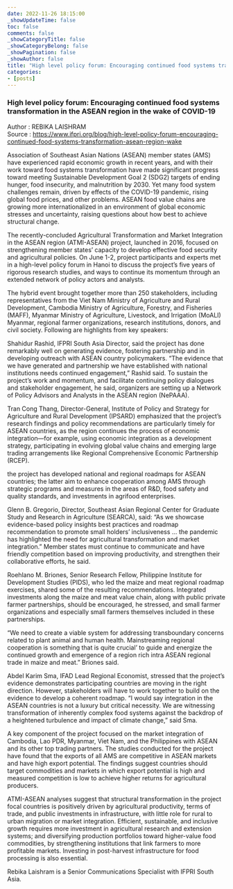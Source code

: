 ```yaml
---
date: 2022-11-26 18:15:00
_showUpdateTime: false
toc: false
comments: false
_showCategoryTitle: false
_showCategoryBelong: false
_showPagination: false
_showAuthor: false
title: "High level policy forum: Encouraging continued food systems transformation in the ASEAN region in the wake of COVID-19"
categories:
- [posts]
---
```

<article id="events_blog">
    <h3 class="post_flex_center_center">
        High level policy forum: Encouraging continued food systems transformation in the ASEAN region in the wake of COVID-19
    </h3>
    <section class="article_description">
        <div>
            <span class="p_bold">
                Author
            </span>
            <span>
                : REBIKA LAISHRAM
            </span>
        </div>
        <div>
            <span class="p_bold">
                Source
            </span>
            <span>
                : <a target="_blank" href="https://www.ifpri.org/blog/high-level-policy-forum-encouraging-continued-food-systems-transformation-asean-region-wake">
                    https://www.ifpri.org/blog/high-level-policy-forum-encouraging-continued-food-systems-transformation-asean-region-wake
                </a>
            </span>
        </div>
    </section>
    <p>
        Association of Southeast Asian Nations (ASEAN) member states (AMS) have experienced rapid economic growth in recent years, and with their work toward food systems transformation have made significant progress toward meeting Sustainable Development Goal 2 (SDG2) targets of ending hunger, food insecurity, and malnutrition by 2030. Yet many food system challenges remain, driven by effects of the COVID-19 pandemic, rising global food prices, and other problems. ASEAN food value chains are growing more internationalized in an environment of global economic stresses and uncertainty, raising questions about how best to achieve structural change.
    </p>
    <p>
        The recently-concluded Agricultural Transformation and Market Integration in the ASEAN region (ATMI-ASEAN) project, launched in 2016, focused on strengthening member states’ capacity to develop effective food security and agricultural policies. On June 1-2, project participants and experts met in a high-level policy forum in Hanoi to discuss the project’s five years of rigorous research studies, and ways to continue its momentum through an extended network of policy actors and analysts.
    </p>
    <p>
        The hybrid event brought together more than 250 stakeholders, including representatives from the Viet Nam Ministry of Agriculture and Rural Development, Cambodia Ministry of Agriculture, Forestry, and Fisheries (MAFF), Myanmar Ministry of Agriculture, Livestock, and Irrigation (MoALI) Myanmar, regional farmer organizations, research institutions, donors, and civil society. Following are highlights from key speakers:
    </p>
    <p>
        Shahidur Rashid, IFPRI South Asia Director, said the project has done remarkably well on generating evidence, fostering partnership and in developing outreach with ASEAN country policymakers. “The evidence that we have generated and partnership we have established with national institutions needs continued engagement,” Rashid said. To sustain the project’s work and momentum, and facilitate continuing policy dialogues and stakeholder engagement, he said, organizers are setting up a Network of Policy Advisors and Analysts in the ASEAN region (NePAAA).
    </p>
    <p>
        Tran Cong Thang, Director-General, Institute of Policy and Strategy for Agriculture and Rural Development (IPSARD) emphasized that the project’s research findings and policy recommendations are particularly timely for ASEAN countries, as the region continues the process of economic integration—for example, using economic integration as a development strategy, participating in evolving global value chains and emerging large trading arrangements like Regional Comprehensive Economic Partnership (RCEP).
    </p>
    <p>
        the project has developed national and regional roadmaps for ASEAN countries; the latter aim to enhance cooperation among AMS through strategic programs and measures in the areas of R&D, food safety and quality standards, and investments in agrifood enterprises.
    </p>
    <p>
        Glenn B. Gregorio, Director, Southeast Asian Regional Center for Graduate Study and Research in Agriculture (SEARCA), said: “As we showcase evidence-based policy insights best practices and roadmap recommendation to promote small holders’ inclusiveness … the pandemic has highlighted the need for agricultural transformation and market integration.” Member states must continue to communicate and have friendly competition based on improving productivity, and strengthen their collaborative efforts, he said.
    </p>
    <p>
        Roehlano M. Briones, Senior Research Fellow, Philippine Institute for Development Studies (PIDS), who led the maize and meat regional roadmap exercises, shared some of the resulting recommendations. Integrated investments along the maize and meat value chain, along with public private farmer partnerships, should be encouraged, he stressed, and small farmer organizations and especially small farmers themselves included in these partnerships.
    </p>
    <p>
        “We need to create a viable system for addressing transboundary concerns related to plant animal and human health. Mainstreaming regional cooperation is something that is quite crucial’ to guide and energize the continued growth and emergence of a region rich intra ASEAN regional trade in maize and meat.” Briones said.
    </p>
    <p>
        Abdel Karim Sma, IFAD Lead Regional Economist, stressed that the project’s evidence demonstrates participating countries are moving in the right direction. However, stakeholders will have to work together to build on the evidence to develop a coherent roadmap.
“I would say integration in the ASEAN countries is not a luxury but critical necessity. We are witnessing transformation of inherently complex food systems against the backdrop of a heightened turbulence and impact of climate change,” said Sma.
    </p>
    <p>
        A key component of the project focused on the market integration of Cambodia, Lao PDR, Myanmar, Viet Nam, and the Philippines with ASEAN and its other top trading partners. The studies conducted for the project have found that the exports of all AMS are competitive in ASEAN markets and have high export potential. The findings suggest countries should target commodities and markets in which export potential is high and measured competition is low to achieve higher returns for agricultural producers.
    </p>
    <p>
        ATMI-ASEAN analyses suggest that structural transformation in the project focal countries is positively driven by agricultural productivity, terms of trade, and public investments in infrastructure, with little role for rural to urban migration or market integration. Efficient, sustainable, and inclusive growth requires more investment in agricultural research and extension systems; and diversifying production portfolios toward higher-value food commodities, by strengthening institutions that link farmers to more profitable markets. Investing in post-harvest infrastructure for food processing is also essential.
    </p>
    <p>Rebika Laishram is a Senior Communications Specialist with IFPRI South Asia.</p>
</article>
